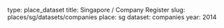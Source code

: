 type: place_dataset
title: Singapore / Company Register
slug: places/sg/datasets/companies
place: sg
dataset: companies
year: 2014
